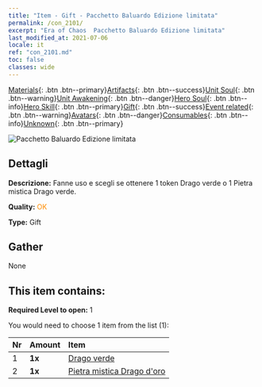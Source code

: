 ```yaml
---
title: "Item - Gift - Pacchetto Baluardo Edizione limitata"
permalink: /con_2101/
excerpt: "Era of Chaos  Pacchetto Baluardo Edizione limitata"
last_modified_at: 2021-07-06
locale: it
ref: "con_2101.md"
toc: false
classes: wide
---
```

 [Materials](/ItemsIT/){: .btn .btn--primary}[Artifacts](/ItemsIT/Artifacts/){: .btn .btn--success}[Unit Soul](/ItemsIT/UnitSoul/){: .btn .btn--warning}[Unit Awakening](/ItemsIT/UnitAwakening/){: .btn .btn--danger}[Hero Soul](/ItemsIT/HeroSoul/){: .btn .btn--info}[Hero Skill](/ItemsIT/HeroSkill/){: .btn .btn--primary}[Gift](/ItemsIT/Gift/){: .btn .btn--success}[Event related](/ItemsIT/Events/){: .btn .btn--warning}[Avatars](/ItemsIT/Avatars/){: .btn .btn--danger}[Consumables](/ItemsIT/Consumables/){: .btn .btn--info}[Unknown](/ItemsIT/Unknown/){: .btn .btn--primary}

 ![Pacchetto Baluardo Edizione limitata](/images/t/i_994002.png)

## Dettagli
 **Descrizione:** Fanne uso e scegli se ottenere 1 token Drago verde o 1 Pietra mistica Drago verde.

 **Quality:** <span style="color: #FF8C00">OK</span>

 **Type:** Gift

## Gather

  None

## This item contains:

 **Required Level to open:** 1

 You would need to choose 1 item from the list (1):

  | Nr | Amount |     Item    |
  |:---|:-------|:------------|
  | 1 |  **1x** | [Drago verde](/ItemsIT/unt_205/) |  | 
  | 2 |  **1x** | [Pietra mistica Drago d'oro](/ItemsIT/unt_295/) |  | 
